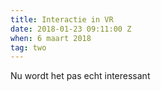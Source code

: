 ```yaml
---
title: Interactie in VR
date: 2018-01-23 09:11:00 Z
when: 6 maart 2018
tag: two
---
```


Nu wordt het pas echt interessant
